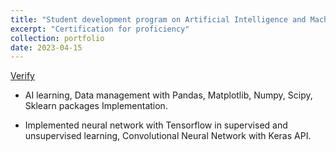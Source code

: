 ```yaml
---
title: "Student development program on Artificial Intelligence and Machine learning by IIT Kanpur"
excerpt: "Certification for proficiency"
collection: portfolio
date: 2023-04-15
---
```

[Verify](https://drive.google.com/file/d/1bNm8L8ku9TlK0iayk36xXXY4aDfLZ8KV/view?usp=sharing) 


* AI learning, Data management with Pandas, Matplotlib, Numpy, Scipy, Sklearn packages Implementation.

* Implemented neural network with Tensorflow in supervised and unsupervised learning, Convolutional Neural Network with Keras API.